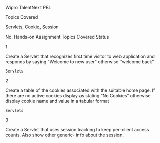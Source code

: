 Wipro TalentNext PBL

Topics Covered

Servlets, Cookie, Session



No. 	Hands-on Assignment 	Topics Covered 	Status

1 	

 Create a Servlet that recognizes first time visitor to web application and responds by saying "Welcome to new user" otherwise “welcome back”

	Servlets 	

2 	

 Create a table of the cookies associated with the suitable home page. If there are no active cookies display as stating “No Cookies” otherwise display cookie name and value in a tabular format

	Servlets 	

3 	

 Create a Servlet that uses session tracking to keep per-client access counts. Also show other generic- info about the session.

		
